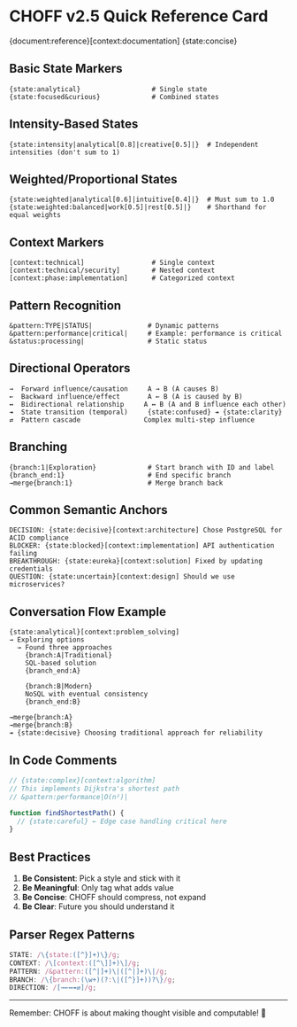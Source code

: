 # CHOFF v2.5 Quick Reference Card

{document:reference}[context:documentation] {state:concise}

## Basic State Markers

```
{state:analytical}                  # Single state
{state:focused&curious}             # Combined states
```

## Intensity-Based States

```
{state:intensity|analytical[0.8]|creative[0.5]|}  # Independent intensities (don't sum to 1)
```

## Weighted/Proportional States

```
{state:weighted|analytical[0.6]|intuitive[0.4]|}  # Must sum to 1.0
{state:weighted:balanced|work[0.5]|rest[0.5]|}    # Shorthand for equal weights
```

## Context Markers

```
[context:technical]                 # Single context
[context:technical/security]        # Nested context
[context:phase:implementation]      # Categorized context
```

## Pattern Recognition

```
&pattern:TYPE|STATUS|              # Dynamic patterns
&pattern:performance|critical|     # Example: performance is critical
&status:processing|                # Static status
```

## Directional Operators

```
→  Forward influence/causation     A → B (A causes B)
←  Backward influence/effect       A ← B (A is caused by B)
↔  Bidirectional relationship     A ↔ B (A and B influence each other)
↠  State transition (temporal)     {state:confused} ↠ {state:clarity}
⇄  Pattern cascade                Complex multi-step influence
```

## Branching

```
{branch:1|Exploration}             # Start branch with ID and label
{branch_end:1}                     # End specific branch
→merge{branch:1}                   # Merge branch back
```

## Common Semantic Anchors

```
DECISION: {state:decisive}[context:architecture] Chose PostgreSQL for ACID compliance
BLOCKER: {state:blocked}[context:implementation] API authentication failing
BREAKTHROUGH: {state:eureka}[context:solution] Fixed by updating credentials
QUESTION: {state:uncertain}[context:design] Should we use microservices?
```

## Conversation Flow Example

```
{state:analytical}[context:problem_solving]
→ Exploring options
  → Found three approaches
    {branch:A|Traditional}
    SQL-based solution
    {branch_end:A}

    {branch:B|Modern}
    NoSQL with eventual consistency
    {branch_end:B}

→merge{branch:A}
→merge{branch:B}
↠ {state:decisive} Choosing traditional approach for reliability
```

## In Code Comments

```typescript
// {state:complex}[context:algorithm]
// This implements Dijkstra's shortest path
// &pattern:performance|O(n²)|

function findShortestPath() {
  // {state:careful} ← Edge case handling critical here
}
```

## Best Practices

1. **Be Consistent**: Pick a style and stick with it
2. **Be Meaningful**: Only tag what adds value
3. **Be Concise**: CHOFF should compress, not expand
4. **Be Clear**: Future you should understand it

## Parser Regex Patterns

```typescript
STATE: /\{state:([^}]+)\}/g;
CONTEXT: /\[context:([^\]]+)\]/g;
PATTERN: /&pattern:([^|]+)\|([^|]+)\|/g;
BRANCH: /\{branch:(\w+)(?:\|([^}]+))?\}/g;
DIRECTION: /[→←↔↠⇄]/g;
```

---

Remember: CHOFF is about making thought visible and computable! 🧠
